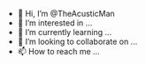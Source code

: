 - 👋 Hi, I’m @TheAcusticMan
- 👀 I’m interested in ...
- 🌱 I’m currently learning ...
- 💞️ I’m looking to collaborate on ...
- 📫 How to reach me ...

<!---
TheAcusticMan/TheAcusticMan is a ✨ special ✨ repository because its `README.md` (this file) appears on your GitHub profile.
You can click the Preview link to take a look at your changes.
--->
